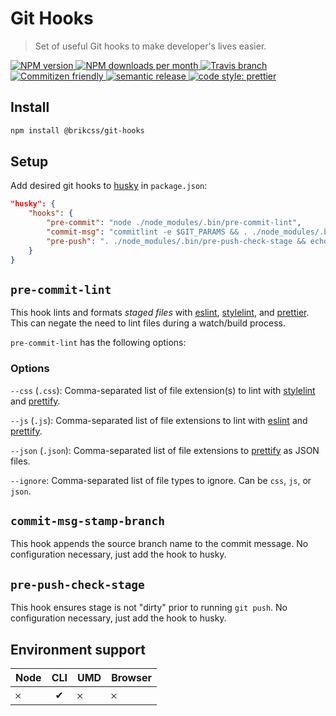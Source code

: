 # Git Hooks

> Set of useful Git hooks to make developer's lives easier.

<!-- Shields. -->
<p>
	<!-- NPM version. -->
	<a href="https://www.npmjs.com/package/@brikcss/git-hooks">
		<img alt="NPM version" src="https://img.shields.io/npm/v/@brikcss/git-hooks.svg?style=flat-square">
	</a>
	<!-- NPM downloads/month. -->
	<a href="https://www.npmjs.com/package/@brikcss/git-hooks">
		<img alt="NPM downloads per month" src="https://img.shields.io/npm/dm/@brikcss/git-hooks.svg?style=flat-square">
	</a>
	<!-- Travis branch. -->
	<a href="https://github.com/brikcss/git-hooks/tree/master">
		<img alt="Travis branch" src="https://img.shields.io/travis/rust-lang/rust/master.svg?style=flat-square&label=master">
	</a>
	<!-- Commitizen friendly. -->
	<a href="http://commitizen.github.io/cz-cli/">
		<img alt="Commitizen friendly" src="https://img.shields.io/badge/commitizen-friendly-brightgreen.svg?style=flat-square">
	</a>
	<!-- Semantic release. -->
	<a href="https://github.com/semantic-release/semantic-release">
		<img alt="semantic release" src="https://img.shields.io/badge/%20%20%F0%9F%93%A6%F0%9F%9A%80-semantic--release-e10079.svg?style=flat-square">
	</a>
	<!-- Prettier code style. -->
	<a href="https://prettier.io/">
		<img alt="code style: prettier" src="https://img.shields.io/badge/code_style-prettier-ff69b4.svg?style=flat-square">
	</a>
	<!-- MIT License. -->
	<!-- <a href="https://choosealicense.com/licenses/mit/">
		<img alt="License" src="https://img.shields.io/npm/l/express.svg?style=flat-square">
	</a> -->
</p>

## Install

```sh
npm install @brikcss/git-hooks
```

## Setup

Add desired git hooks to [husky](https://github.com/typicode/husky) in `package.json`:

```json
"husky": {
	"hooks": {
		"pre-commit": "node ./node_modules/.bin/pre-commit-lint",
		"commit-msg": "commitlint -e $GIT_PARAMS && . ./node_modules/.bin/commit-msg-stamp-branch ${GIT_PARAMS}",
		"pre-push": ". ./node_modules/.bin/pre-push-check-stage && echo \"\n[ok] Pushing code...\""
	}
}
```

## `pre-commit-lint`

This hook lints and formats _staged files_ with [eslint](https://eslint.org/), [stylelint](https://stylelint.io/), and [prettier](https://prettier.io/). This can negate the need to lint files during a watch/build process.

`pre-commit-lint` has the following options:

### Options

`--css` (`.css`): Comma-separated list of file extension(s) to lint with [stylelint](https://stylelint.io/) and [prettify](https://prettier.io/).

`--js` (`.js`): Comma-separated list of file extensions to lint with [eslint](https://eslint.org/) and [prettify](https://prettier.io/).

`--json` (`.json`): Comma-separated list of file extensions to [prettify](https://prettier.io/) as JSON files.

`--ignore`: Comma-separated list of file types to ignore. Can be `css`, `js`, or `json`.

## `commit-msg-stamp-branch`

This hook appends the source branch name to the commit message. No configuration necessary, just add the hook to husky.

## `pre-push-check-stage`

This hook ensures stage is not "dirty" prior to running `git push`. No configuration necessary, just add the hook to husky.

## Environment support

| Node   | CLI   | UMD   | Browser   |
|:-------|:-----:|:------|:----------|
| 𐄂      | ✔     | 𐄂     | 𐄂         |
